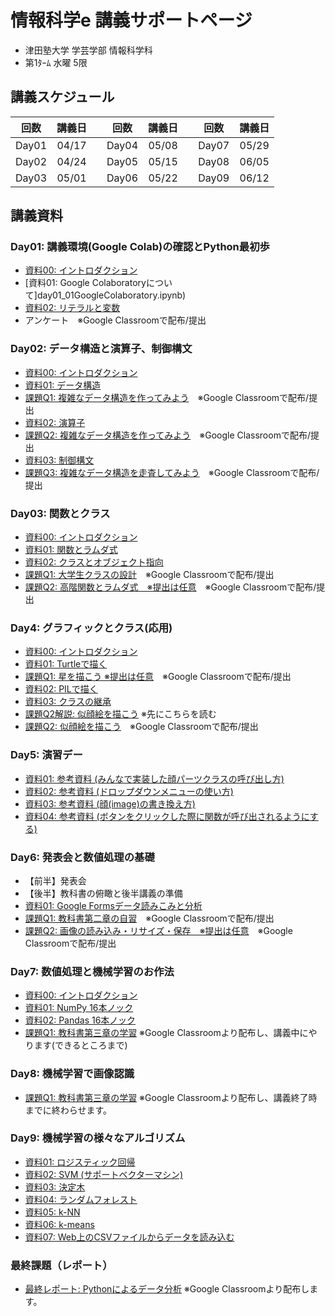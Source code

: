 # 情報科学e 講義サポートページ

* 津田塾大学 学芸学部 情報科学科
* 第1ﾀｰﾑ 水曜 5限

## 講義スケジュール

| 回数 | 講義日 |   | 回数 | 講義日 |   | 回数 | 講義日 |
|:-----:|:-----:|:-:|:-----:|:-----:|:-:|:-----:|:-----:|
| Day01 | 04/17 |   | Day04 | 05/08 |   | Day07 | 05/29 |
| Day02 | 04/24 |   | Day05 | 05/15 |   | Day08 | 06/05 |
| Day03 | 05/01 |   | Day06 | 05/22 |   | Day09 | 06/12 |


## 講義資料

### Day01: 講義環境(Google Colab)の確認とPython最初歩

* [資料00: イントロダクション](day01_00Introduction.ipynb)
* [資料01: Google Colaboratoryについて]day01_01GoogleColaboratory.ipynb)
* [資料02: リテラルと変数](day01_02LiteralVariable.ipynb)
* アンケート　※Google Classroomで配布/提出

### Day02: データ構造と演算子、制御構文

* [資料00: イントロダクション](day02_00Introduction.ipynb)
* [資料01: データ構造](day02_01DataStructure.ipynb)
* [課題Q1: 複雑なデータ構造を作ってみよう](day02_q1DataStructure.ipynb)　※Google Classroomで配布/提出
* [資料02: 演算子](day02_02Operator.ipynb)
* [課題Q2: 複雑なデータ構造を作ってみよう](day02_q2Operator.ipynb)　※Google Classroomで配布/提出
* [資料03: 制御構文](/day02_03Control.ipynb)
* [課題Q3: 複雑なデータ構造を走査してみよう](day02_q2FullScan.ipynb)　※Google Classroomで配布/提出


### Day03: 関数とクラス

* [資料00: イントロダクション](day03_00Introduction.ipynb)
* [資料01: 関数とラムダ式](day03_01Function.ipynb)
* [資料02: クラスとオブジェクト指向](day03_02Class.ipynb)
* [課題Q1: 大学生クラスの設計](day03_q1Class.ipynb)　※Google Classroomで配布/提出
* [課題Q2: 高階関数とラムダ式　※提出は任意](day03_q2Lambda.ipynb)　※Google Classroomで配布/提出
### Day4: グラフィックとクラス(応用)

* [資料00: イントロダクション](day04_00Introduction.ipynb)
* [資料01: Turtleで描く](day04_01Turtle.ipynb)
* [課題Q1: 星を描こう ※提出は任意](day04_q1Star.ipynb)　※Google Classroomで配布/提出
* [資料02: PILで描く](day04_02Pil.ipynb)
* [資料03: クラスの継承](day04_03Inheritance.ipynb)
* [課題Q2解説: 似顔絵を描こう](day04_q2FaceComponents_explanation.ipynb) ※先にこちらを読む
* [課題Q2: 似顔絵を描こう](day04_q2FaceComponents.ipynb)　※Google Classroomで配布/提出

### Day5: 演習デー

* [資料01: 参考資料 (みんなで実装した顔パーツクラスの呼び出し方)](day05_01Example.ipynb)
* [資料02: 参考資料 (ドロップダウンメニューの使い方)](day05_02Dropdowns.ipynb)　
* [資料03: 参考資料 (顔(image)の書き換え方)](day05_03Redraw.ipynb)
* [資料04: 参考資料 (ボタンをクリックした際に関数が呼び出されるようにする)](day05_04Button.ipynb)

### Day6: 発表会と数値処理の基礎
* 【前半】発表会
* 【後半】教科書の俯瞰と後半講義の準備
* [資料01: Google Formsデータ読みこみと分析](https://colab.research.google.com/github/YokoyamaLab/PythonBasics/blob/main/day06_01Plot_from_gdrive.ipynb)
* [課題Q1: 教科書第二章の自習](https://colab.research.google.com/github/YokoyamaLab/PythonBasics/blob/main/day06_q1Chapter2.ipynb)　※Google Classroomで配布/提出
* [課題Q2: 画像の読み込み・リサイズ・保存　※提出は任意](https://colab.research.google.com/github/YokoyamaLab/PythonBasics/blob/main/day06_q2Resize_images.ipynb)　※Google Classroomで配布/提出
 
### Day7: 数値処理と機械学習のお作法
* [資料00: イントロダクション](https://colab.research.google.com/github/YokoyamaLab/PythonBasics/blob/main/day07_00Introduction.ipynb)
* [資料01: NumPy 16本ノック](https://colab.research.google.com/github/YokoyamaLab/PythonBasics/blob/main/day07_01NumPy.ipynb)
* [資料02: Pandas 16本ノック](https://colab.research.google.com/github/YokoyamaLab/PythonBasics/blob/main/day07_02Pandas.ipynb)
* [課題Q1: 教科書第三章の学習](https://colab.research.google.com/github/YokoyamaLab/PythonBasics/blob/main/day07_q1Chapter3.ipynb) ※Google Classroomより配布し、講義中にやります(できるところまで)

### Day8: 機械学習で画像認識
* [課題Q1: 教科書第三章の学習](https://colab.research.google.com/github/YokoyamaLab/PythonBasics/blob/main/day08_q1DigitRecognition.ipynb) ※Google Classroomより配布し、講義終了時までに終わらせます。
  
### Day9: 機械学習の様々なアルゴリズム
* [資料01: ロジスティック回帰](https://colab.research.google.com/github/YokoyamaLab/PythonBasics/blob/main/day09_01LogistiRregression.ipynb)
* [資料02: SVM (サポートベクターマシン)](https://colab.research.google.com/github/YokoyamaLab/PythonBasics/blob/main/day09_02SVM_pynb.ipynb)
* [資料03: 決定木](https://colab.research.google.com/github/YokoyamaLab/PythonBasics/blob/main/day09_03DecisionTree.ipynb)
* [資料04: ランダムフォレスト](https://colab.research.google.com/github/YokoyamaLab/PythonBasics/blob/main/day09_04RandomForest.ipynb)
* [資料05: k-NN](https://colab.research.google.com/github/YokoyamaLab/PythonBasics/blob/main/day09_05kNN.ipynb)
* [資料06: k-means](https://colab.research.google.com/github/YokoyamaLab/PythonBasics/blob/main/day09_06kMeans.ipynb)
* [資料07: Web上のCSVファイルからデータを読み込む](https://colab.research.google.com/github/YokoyamaLab/PythonBasics/blob/main/day09_07CSVFile.ipynb)
  
### 最終課題（レポート）
* [最終レポート: Pythonによるデータ分析](https://colab.research.google.com/github/YokoyamaLab/PythonBasics/blob/main/dayLast_report.ipynb) ※Google Classroomより配布します。
